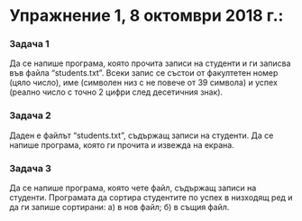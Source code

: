# Упражнение 1, 8 октомври 2018 г.:

### Задача 1 ###
Да се напише програма, която прочита записи на студенти и ги записва във файла “students.txt”.  Всеки запис се състои от факултетен номер (цяло число), име (символен низ с не повече от 39 символа) и успех (реално число с точно 2 цифри след десетичния знак). 

### Задача 2 ###
Даден е файлът “students.txt”, съдържащ записи на студенти. Да се напише програма, която ги прочита и извежда на екрана.

### Задача 3 ###
Да се напише програма, която чете файл, съдържащ записи на студенти. Програмата да сортира студентите по успех в низходящ ред и да ги запише сортирани:
а) в нов файл;
б) в същия файл.
